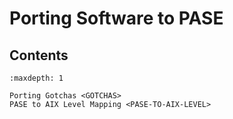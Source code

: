 # Porting Software to PASE

## Contents

```{toctree}
:maxdepth: 1

Porting Gotchas <GOTCHAS>
PASE to AIX Level Mapping <PASE-TO-AIX-LEVEL>
```
